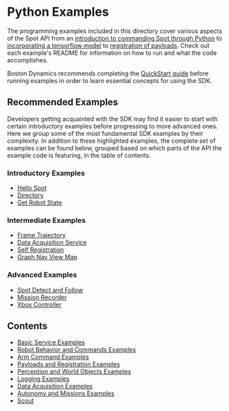 <!--
Copyright (c) 2023 Boston Dynamics, Inc.  All rights reserved.

Downloading, reproducing, distributing or otherwise using the SDK Software
is subject to the terms and conditions of the Boston Dynamics Software
Development Kit License (20191101-BDSDK-SL).
-->

# Python Examples

The programming examples included in this directory cover various aspects of the Spot API from an [introduction to commanding Spot through Python](hello_spot/README.md) to [incorporating a tensorflow model](spot_tensorflow_detector/README.md) to [registration of payloads](self_registration/README.md). Check out each example's README for information on how to run and what the code accomplishes.

Boston Dynamics recommends completing the [QuickStart guide](../../docs/python/quickstart.md) before running examples in order to learn essential concepts for using the SDK.

## Recommended Examples

Developers getting acquainted with the SDK may find it easier to start with certain introductory examples before progressing to more advanced ones. Here we group some of the most fundamental SDK examples by their complexity. In addition to these highlighted examples, the complete set of examples can be found below, grouped based on which parts of the API the example code is featuring, in the table of contents.

### Introductory Examples

- [Hello Spot](hello_spot/README.md)
- [Directory](directory/README.md)
- [Get Robot State](get_robot_state/README.md)

### Intermediate Examples

- [Frame Trajectory](frame_trajectory_command/README.md)
- [Data Acquisition Service](data_acquisition_service/README.md)
- [Self Registration](self_registration/README.md)
- [Graph Nav View Map](graph_nav_view_map/README.md)

### Advanced Examples

- [Spot Detect and Follow](spot_detect_and_follow/README.md)
- [Mission Recorder](mission_recorder/README.md)
- [Xbox Controller](xbox_controller/README.md)

## Contents

- [Basic Service Examples](docs/basic_service_examples.md)
- [Robot Behavior and Commands Examples](docs/robot_behavior_examples.md)
- [Arm Command Examples](docs/arm_examples.md)
- [Payloads and Registration Examples](docs/payloads_examples.md)
- [Perception and World Objects Examples](docs/perception_world_objects_examples.md)
- [Logging Examples](docs/logging_examples.md)
- [Data Acquisition Examples](docs/data_acquisition_examples.md)
- [Autonomy and Missions Examples](docs/autonomy_and_missions_examples.md)
- [Scout](docs/scout.md)
